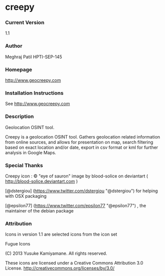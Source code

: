 # creepy

### Current Version 
1.1

### Author 
Meghraj Patil HPTI-SEP-145 

### Homepage 
http://www.geocreepy.com

### Installation Instructions 
See http://www.geocreepy.com

### Description 
Geolocation OSINT tool.

Creepy is a geolocation OSINT tool. Gathers geolocation related information from online sources, and allows for presentation on map, search filtering based on exact location and/or date, export in csv format or kml for further analysis in Google Maps.

### Special Thanks 

Creepy icon : © "eye of sauron" image by blood-solice on deviantart ( http://blood-solice.deviantart.com )

[@dstergiou] (https://www.twitter.com/dstergiou "@dstergiou") for helping with OSX packaging

[@epsilon77] (https://www.twitter.com/epsilon77 "@epsilon77") , the maintainer of the debian package

### Attribution 
Icons in version 1.1 are selected icons from the icon set 

Fugue Icons

(C) 2013 Yusuke Kamiyamane. All rights reserved.

These icons are licensed under a Creative Commons
Attribution 3.0 License.
<http://creativecommons.org/licenses/by/3.0/>



